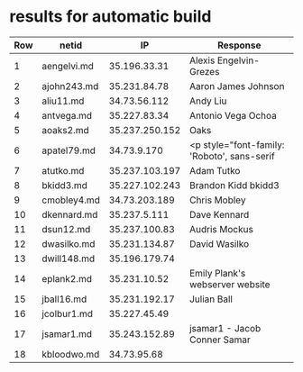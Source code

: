 # results for automatic build
|Row|netid|IP|Response|
|--|-----|--|--------|
|1|aengelvi.md|35.196.33.31|<html> <body> Alexis Engelvin-Grezes </body> </html>|
|2|ajohn243.md|35.231.84.78|<html> <body> Aaron James Johnson </body> </html>|
|3|aliu11.md|34.73.56.112|<html> <body> Andy Liu </body> </html>|
|4|antvega.md|35.227.83.34|<html> <body> Antonio Vega Ochoa </body> </html>|
|5|aoaks2.md|35.237.250.152|<html> <body> Oaks </body> </html>|
|6|apatel79.md|34.73.9.170|<html> <head> <meta charset="utf-8"> <link href="https://fonts.googleapis.com/css?family=Roboto:700" rel="stylesheet"> </head> <body> <p style="font-family: 'Roboto', sans-serif|">Ankush Patel</p> </body> </html>|
|7|atutko.md|35.237.103.197|<html> <body> Adam Tutko </body> </html>|
|8|bkidd3.md|35.227.102.243|<html> <body> Brandon Kidd bkidd3 </body> </html>|
|9|cmobley4.md|34.73.203.189|<html> <body> Chris Mobley </body> </html>|
|10|dkennard.md|35.237.5.111|<html> <body> Dave Kennard </body> </html>|
|11|dsun12.md|35.237.100.83|<html> <body> Audris Mockus </body> </html>|
|12|dwasilko.md|35.231.134.87|<html> <body> David Wasilko </body> </html>|
|13|dwill148.md|35.196.179.74||
|14|eplank2.md|35.231.10.52|<html> <body> Emily Plank's webserver website </body> </html>|
|15|jball16.md|35.231.192.17|<html> <body> Julian Ball </body> </html>|
|16|jcolbur1.md|35.227.45.49||
|17|jsamar1.md|35.243.152.89|jsamar1 - Jacob Conner Samar|
|18|kbloodwo.md|34.73.95.68|<html> <head> <style> img{ border-radius:50%| width: 300px| height: 300px| } .container { position:relative| text-align: center| color: white| top:30%| font-size: 25px| -webkit-text-stroke: 2px black| } .name{ position: absolute| top: 50%| left: 50%| transform: translate(-50%, -50%)| } .window{ height:100%| width:100%| position:relative| } </style> </head> <body> <div class = "window"> <div class="container"> <div class="name"><h1>Kody Bloodworth</h1></div> <img src = "frog.jpg"> </div> </div> </body> </html>|
|19|lhenslee.md|34.73.119.123|<html> <body> Lane Henslee </body> </html>|
|20|lparke23.md|34.73.48.161|<html> <body> Luke Parker </body> </html>|
|21|lxc297.md|35.229.51.154|<html> <head> <style> body { margin: 0| background-color: #76061e| } .test { background-color: #bf0a30| } .base { margin: 0| padding: 0| width: 100%| height: 50px| color: #ffffff| font-family: "arial", sans-serif| text-align: center| font-size: 20px| } </style> </head> <body> <div class="base" style="background-color: #bf0a30"> Todd Allen </div> <div class="base" style="background-color: #a7092a"></div> <div class="base" style="background-color: #8f0724"></div> </body> </html>|
|22|mbutera.md|35.231.144.251||
|23|rderby1.md|35.231.170.229|<html> <body> Russell Derby </body> </html>|
|24|showel17.md|35.202.186.101|<html> <body> <h1> Spencer Howell </h1> </body> </html>|
|25|ssteinb2.md|34.73.57.203|<html> <body> Samuel Steinberg </body> </html>|
|26|tfry2.md|35.196.210.77|<html> <body> Tanner Fry </body> </html>|
|27|twheaton.md|34.73.119.104|<html> <body> Tucker's New Web Server </body> </html>|
|28|yma29.md|34.73.48.64|<html> <body> Yucheng Ma </body> </html>|
|29|ysun60.md|34.73.173.249||
